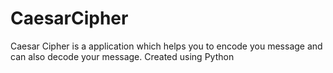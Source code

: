 # CaesarCipher
Caesar Cipher is a application which helps you to encode you message and can also decode  your message. Created using Python
